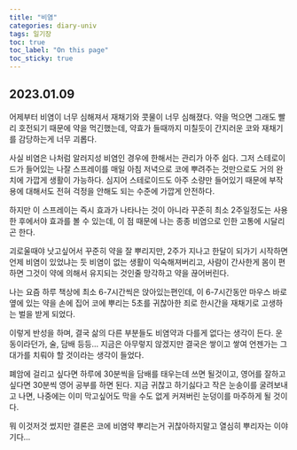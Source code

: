 ```yaml
---
title: "비염"
categories: diary-univ
tags: 일기장
toc: true
toc_label: "On this page"
toc_sticky: true
---
```

## 2023.01.09
어제부터 비염이 너무 심해져서 재채기와 콧물이 너무 심해졌다. 약을 먹으면 그래도 빨리 호전되기 때문에 약을 먹긴했는데, 약효가 들때까지 미칠듯이 간지러운 코와 재채기를 감당하는게 너무 괴롭다.

사실 비염은 나처럼 알러지성 비염인 경우에 한해서는 관리가 아주 쉽다. 그저 스테로이드가 들어있는 나잘 스프레이를 매일 아침 저녁으로 코에 뿌려주는 것만으로도 거의 완치에 가깝게 생활이 가능하다. 심지어 스테로이드도 아주 소량만 들어있기 때문에 부작용에 대해서도 전혀 걱정을 안해도 되는 수준에 가깝게 안전하다.

하지만 이 스프레이는 즉시 효과가 나타나는 것이 아니라 꾸준히 최소 2주일정도는 사용한 후에서야 효과를 볼 수 있는데, 이 점 때문에 나는 종종 비염으로 인한 고통에 시달리곤 한다.

괴로울때야 낫고싶어서 꾸준히 약을 잘 뿌리지만, 2주가 지나고 한달이 되가기 시작하면 언제 비염이 있었냐는 듯 비염이 없는 생활이 익숙해져버리고, 사람이 간사한게 몸이 편하면 그것이 약에 의해서 유지되는 것인줄 망각하고 약을 끊어버린다. 

나는 요즘 하루 책상에 최소 6-7시간씩은 앉아있는편인데, 이 6-7시간동안 마우스 바로 옆에 있는 약을 손에 집어 코에 뿌리는 5초를 귀찮아한 죄로 한시간을 재채기로 고생하는 벌을 받게 되었다.

이렇게 반성을 하며, 결국 삶의 다른 부분들도 비염약과 다를게 없다는 생각이 든다. 운동이라던가, 술, 담배 등등... 지금은 아무렇지 않겠지만 결국은 쌓이고 쌓여 언젠가는 그 대가를 치뤄야 할 것이라는 생각이 들었다. 

폐암에 걸리고 싶다면 하루에 30분씩을 담배를 태우는데 쓰면 될것이고, 영어를 잘하고 싶다면 30분씩 영어 공부를 하면 된다. 지금 귀찮고 하기싫다고 작은 눈송이를 굴려보내고 나면, 나중에는 이미 막고싶어도 막을 수도 없게 커져버린 눈덩이를 마주하게 될 것이다.

뭐 이것저것 썼지만 결론은 코에 비염약 뿌리는거 귀찮아하지말고 열심히 뿌리자는 이야기다...




